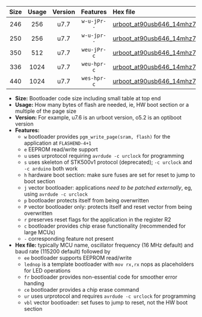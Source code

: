 |Size|Usage|Version|Features|Hex file|
|:-:|:-:|:-:|:-:|:--|
|246|256|u7.7|`w-u-jPr--`|[urboot_at90usb646_14mhz7456_38400bps_lednop_ur_vbl.hex](https://raw.githubusercontent.com/stefanrueger/urboot.hex/main/mcus/at90usb646/fcpu_14mhz7456/38400_bps/urboot_at90usb646_14mhz7456_38400bps_lednop_ur_vbl.hex)|
|250|256|u7.7|`w-u-jpr--`|[urboot_at90usb646_14mhz7456_38400bps_lednop_fr_ur_vbl.hex](https://raw.githubusercontent.com/stefanrueger/urboot.hex/main/mcus/at90usb646/fcpu_14mhz7456/38400_bps/urboot_at90usb646_14mhz7456_38400bps_lednop_fr_ur_vbl.hex)|
|350|512|u7.7|`weu-jPr-c`|[urboot_at90usb646_14mhz7456_38400bps_ee_lednop_fr_ce_ur_vbl.hex](https://raw.githubusercontent.com/stefanrueger/urboot.hex/main/mcus/at90usb646/fcpu_14mhz7456/38400_bps/urboot_at90usb646_14mhz7456_38400bps_ee_lednop_fr_ce_ur_vbl.hex)|
|336|1024|u7.7|`weu-hpr-c`|[urboot_at90usb646_14mhz7456_38400bps_ee_lednop_fr_ce_ur.hex](https://raw.githubusercontent.com/stefanrueger/urboot.hex/main/mcus/at90usb646/fcpu_14mhz7456/38400_bps/urboot_at90usb646_14mhz7456_38400bps_ee_lednop_fr_ce_ur.hex)|
|440|1024|u7.7|`wes-hpr-c`|[urboot_at90usb646_14mhz7456_38400bps_ee_lednop_fr_ce.hex](https://raw.githubusercontent.com/stefanrueger/urboot.hex/main/mcus/at90usb646/fcpu_14mhz7456/38400_bps/urboot_at90usb646_14mhz7456_38400bps_ee_lednop_fr_ce.hex)|

- **Size:** Bootloader code size including small table at top end
- **Usage:** How many bytes of flash are needed, ie, HW boot section or a multiple of the page size
- **Version:** For example, u7.6 is an urboot version, o5.2 is an optiboot version
- **Features:**
  + `w` bootloader provides `pgm_write_page(sram, flash)` for the application at `FLASHEND-4+1`
  + `e` EEPROM read/write support
  + `u` uses urprotocol requiring `avrdude -c urclock` for programming
  + `s` uses skeleton of STK500v1 protocol (deprecated); `-c urclock` and `-c arduino` both work
  + `h` hardware boot section: make sure fuses are set for reset to jump to boot section
  + `j` vector bootloader: applications *need to be patched externally*, eg, using `avrdude -c urclock`
  + `p` bootloader protects itself from being overwritten
  + `P` vector bootloader only: protects itself and reset vector from being overwritten
  + `r` preserves reset flags for the application in the register R2
  + `c` bootloader provides chip erase functionality (recommended for large MCUs)
  + `-` corresponding feature not present
- **Hex file:** typically MCU name, oscillator frequency (16 MHz default) and baud rate (115200 default) followed by
  + `ee` bootloader supports EEPROM read/write
  + `lednop` is a template bootloader with `mov rx,rx` nops as placeholders for LED operations
  + `fr` bootloader provides non-essential code for smoother error handing
  + `ce` bootloader provides a chip erase command
  + `ur` uses urprotocol and requires `avrdude -c urclock` for programming
  + `vbl` vector bootloader: set fuses to jump to reset, not the HW boot section
